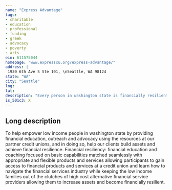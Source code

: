 ```yaml
---
name: "Express Advantage"
tags:
- charitable
- education
- professional
- funding
- greek
- advocacy
- poverty
- arts
ein: 611575044
homepage: "www.expresscu.org/express-advantage/"
address: |
 1930 6th Ave S Ste 101, \nSeattle, WA 98124
state: "WA"
city: "Seattle"
lng: 
lat: 
description: "Every person in washington state is financially resilient and possesses the financial tools they need to pursue their dreams"
is_501c3: X
---
```


## Long description

To help empower low income people in washington state by providing financial education, outreach and advocacy using the resources at our partner credit unions, and in doing so, help our clients build assets and achieve financial resilience. Financial resiliency: financial education and coaching focused on basic capabilities matched seamlessly with appropriate and flexible products and services allowing participants to gain access to financial products and services at a credit union and learn how to navigate the financial services industry while keeping the low income families out of the clutches of high cost alternative financial service providers allowing them to increase assets and become financially resilient. 
